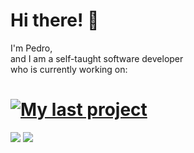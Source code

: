 # Hi there! 🧐


I'm Pedro, <br> 
and I am a self-taught software developer <br>
who is currently working on:

[![My last project](https://github-readme-stats.vercel.app/api/pin/?username=pecampelo&repo=snipe-cli&theme=dracula&hide_border=true)](https://github.com/pecampelo/snipe-cli)
===

<img src='https://github-readme-stats.vercel.app/api?username=pecampelo&show_icons=true&theme=dracula&hide_border=true&include_all_commits=true'>
<img src='https://github-readme-stats.vercel.app/api/top-langs/?username=pecampelo&layout=compact&theme=dracula&hide_border=true&langs_count=10'>

